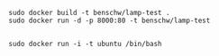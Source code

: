 
	sudo docker build -t benschw/lamp-test .
	sudo docker run -d -p 8000:80 -t benschw/lamp-test

	
	sudo docker run -i -t ubuntu /bin/bash
